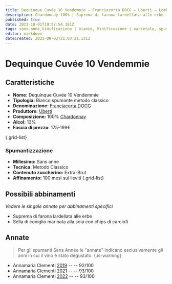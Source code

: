 ```yaml
---
title: Dequinque Cuvée 10 Vendemmie – Franciacorta DOCG – Uberti – Lombardia (IT) – 175-199€ – 3★-5★
description: Chardonnay 100% | Suprema di farona lardellata alle erbe – Sella di coniglio alla soia – Cheviche di gamberi e avocado – –
published: true
date: 2021-10-01T19:57:54.181Z
tags: sans-anne,Vinificazione | bianco, Vinificazione | varietale, spumante, metodo classico, Vitigni | Chardonnay, lombardia, Valutazioni | 5 stelle, extra-brut, Suprema di farona lardellata alle erbe, Prezzi | 175-199€
editor: markdown
dateCreated: 2021-09-03T21:03:21.131Z
---
```


# Dequinque Cuvée 10 Vendemmie

## Caratteristiche
- **Nome:** Dequinque Cuvée 10 Vendemmie 
- **Tipologia:** Bianco spumante metodo classico
- **Denominazione:** [Franciacorta DOCG](/denominazioni/Italia/Lombardia/DOCG/Franciacorta)
- **Produttore:** [Uberti](/produttori/Italia/Lombardia/Ca-del-Bosco) 
- **Composizione:** 100% [Chardonnay](/vitigni/Francia/bacca-bianca/chardonnay)
- **Alcol:** 13%
- **Fascia di prezzo:** 175-199€

{.grid-list}

### Spumantizzazione
- **Millesimo:** Sans anne
- **Tecnica:** Metodo Classico
- **Contenuto zuccherino:** Extra-Brut
- **Affinamento:** 100 mesi sui lieviti
{.grid-list}



## Possibili abbinamenti
*Vedere le singole annate per abbinamenti specifici*

- Suprema di farona lardellata alle erbe
- Sella di coniglio marinata alla soia con chips di carciofi

## Annate
> Per gli spumanti Sans Année le "annate" indicano esclusivamente gli anni in cui il vino è stato degustato.
{.is-warning}

- Annamaria Clementi [2019](/vini/Italia/Lombardia/Uberti/Dequinque-Cuvee-10-Vendemmie/2019) -- <span class="star-5"></span> -- 92/100
- Annamaria Clementi [2021](/vini/Italia/Lombardia/Uberti/Dequinque-Cuvee-10-Vendemmie/2021) -- <span class="star-5"></span> -- 93/100
- Annamaria Clementi [2022](/vini/Italia/Lombardia/Uberti/Dequinque-Cuvee-10-Vendemmie/2022) -- <span class="star-5"></span> -- 93/100
